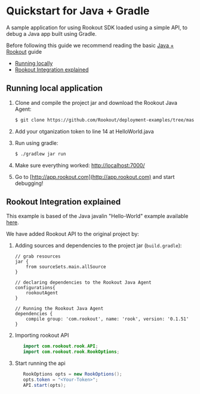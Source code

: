 # Quickstart for Java + Gradle

A sample application for using Rookout SDK loaded using a simple API, to debug a Java app built using Gradle. 

Before following this guide we recommend reading the basic [Java + Rookout] guide

* [Running locally](#Running-local-application)
* [Rookout Integration explained](#rookout-integration-explained)

## Running local application
1. Clone and compile the project jar and download the Rookout Java Agent:
     ```bash
    $ git clone https://github.com/Rookout/deployment-examples/tree/master/java-gradle
    ```
2. Add your otganization token to line 14 at HelloWorld.java

3. Run using gradle:
    ```bash
    $ ./gradlew jar run
    ```
4. Make sure everything worked: [http://localhost:7000/](http://localhost:7000/)

5. Go to [http://app.rookout.com](http://app.rookout.com) and start debugging! 

## Rookout Integration explained

This example is based of the Java javalin "Hello-World" example available [here].

We have added Rookout API to the original project by:
1. Adding sources and dependencies to the project jar (`build.gradle`):
    ```properties
    // grab resources
    jar {
        from sourceSets.main.allSource
    }
    
    // declaring dependencies to the Rookout Java Agent
    configurations{
        rookoutAgent
    }
    
    // Running the Rookout Java Agent
    dependencies {
        compile group: 'com.rookout', name: 'rook', version: '0.1.51'
    }
    ```
2. Importing rookout API
    ```java
       import com.rookout.rook.API;
       import com.rookout.rook.RookOptions;
    ```
    
3. Start running the api
    ```java
       RookOptions opts = new RookOptions();
       opts.token = "<Your-Token>";
       API.start(opts);
    ```
[Java + Rookout]: https://docs.rookout.com/docs/sdk-setup.html
[here]: https://github.com/tipsy/javalin/
[maven central]: https://mvnrepository.com/artifact/com.rookout/rook
